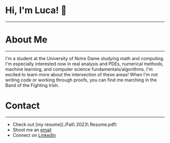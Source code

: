 # Hi, I'm Luca! :wave:

***

# About Me

***

I'm a student at the University of Notre Dame studying math and computing. I'm especially interested now in real analysis and PDEs, numerical methods, machine learning, and computer science fundamentals/algorithms. I'm excited to learn more about the intersection of these areas! When I'm not writing code or working through proofs, you can find me marching in the Band of the Fighting Irish. 

# Contact  

*** 

- Check out [my resume](./Fall\ 2023\ Resume.pdf)
- Shoot me an [email](mailto:lnijim@gmail.com)
- Connect on [LinkedIn](https://www.linkedin.com/in/lucanijim/)
